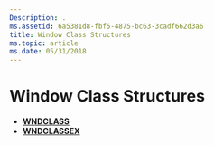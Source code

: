 ```yaml
---
Description: .
ms.assetid: 6a5381d8-fbf5-4875-bc63-3cadf662d3a6
title: Window Class Structures
ms.topic: article
ms.date: 05/31/2018
---
```


# Window Class Structures

-   [**WNDCLASS**](https://msdn.microsoft.com/library/ms633576(v=VS.85).aspx)
-   [**WNDCLASSEX**](https://msdn.microsoft.com/library/ms633577(v=VS.85).aspx)

 

 




